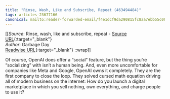 ```yaml
---
title: "Rinse, Wash, Like and Subscribe, Repeat (463494484)"
tags: articles-23677166
canonical: mailto:reader-forwarded-email/f4e1dcf9da290815fc8aa7ebb55c08ef
---
```


[[_Source_: Rinse, wash, like and subscribe, repeat - [Source URL](mailto:reader-forwarded-email/f4e1dcf9da290815fc8aa7ebb55c08ef){:target="_blank"}<br>
_Author_: Garbage Day<br>
[Readwise URL](https://readwise.io/open/463494484){:target="_blank"}
::wrap]]

Of course, OpenAI does offer a “social” feature, but the thing you’re “socializing” with isn’t a human being. And, even more uncomfortable for companies like Meta and Google, OpenAI owns it completely. They are the first company to close the loop. They solved cursed math equation driving all of modern business on the internet: How do you launch a digital marketplace in which you sell nothing, own everything, and charge people to use it?
